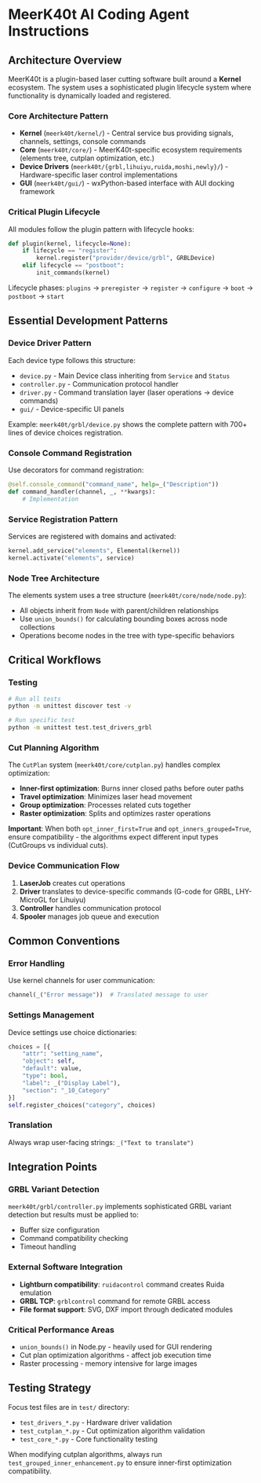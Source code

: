 # MeerK40t AI Coding Agent Instructions

## Architecture Overview

MeerK40t is a plugin-based laser cutting software built around a **Kernel** ecosystem. The system uses a sophisticated plugin lifecycle system where functionality is dynamically loaded and registered.

### Core Architecture Pattern
- **Kernel** (`meerk40t/kernel/`) - Central service bus providing signals, channels, settings, console commands
- **Core** (`meerk40t/core/`) - MeerK40t-specific ecosystem requirements (elements tree, cutplan optimization, etc.)
- **Device Drivers** (`meerk40t/{grbl,lihuiyu,ruida,moshi,newly}/`) - Hardware-specific laser control implementations
- **GUI** (`meerk40t/gui/`) - wxPython-based interface with AUI docking framework

### Critical Plugin Lifecycle
All modules follow the plugin pattern with lifecycle hooks:
```python
def plugin(kernel, lifecycle=None):
    if lifecycle == "register":
        kernel.register("provider/device/grbl", GRBLDevice)
    elif lifecycle == "postboot":
        init_commands(kernel)
```

Lifecycle phases: `plugins` → `preregister` → `register` → `configure` → `boot` → `postboot` → `start`

## Essential Development Patterns

### Device Driver Pattern
Each device type follows this structure:
- `device.py` - Main Device class inheriting from `Service` and `Status`
- `controller.py` - Communication protocol handler
- `driver.py` - Command translation layer (laser operations → device commands)
- `gui/` - Device-specific UI panels

Example: `meerk40t/grbl/device.py` shows the complete pattern with 700+ lines of device choices registration.

### Console Command Registration
Use decorators for command registration:
```python
@self.console_command("command_name", help=_("Description"))
def command_handler(channel, _, **kwargs):
    # Implementation
```

### Service Registration Pattern
Services are registered with domains and activated:
```python
kernel.add_service("elements", Elemental(kernel))
kernel.activate("elements", service)
```

### Node Tree Architecture
The elements system uses a tree structure (`meerk40t/core/node/node.py`):
- All objects inherit from `Node` with parent/children relationships
- Use `union_bounds()` for calculating bounding boxes across node collections
- Operations become nodes in the tree with type-specific behaviors

## Critical Workflows

### Testing
```bash
# Run all tests
python -m unittest discover test -v

# Run specific test
python -m unittest test.test_drivers_grbl
```

### Cut Planning Algorithm
The `CutPlan` system (`meerk40t/core/cutplan.py`) handles complex optimization:
- **Inner-first optimization**: Burns inner closed paths before outer paths
- **Travel optimization**: Minimizes laser head movement
- **Group optimization**: Processes related cuts together
- **Raster optimization**: Splits and optimizes raster operations

**Important**: When both `opt_inner_first=True` and `opt_inners_grouped=True`, ensure compatibility - the algorithms expect different input types (CutGroups vs individual cuts).

### Device Communication Flow
1. **LaserJob** creates cut operations
2. **Driver** translates to device-specific commands (G-code for GRBL, LHY-MicroGL for Lihuiyu)
3. **Controller** handles communication protocol
4. **Spooler** manages job queue and execution

## Common Conventions

### Error Handling
Use kernel channels for user communication:
```python
channel(_("Error message"))  # Translated message to user
```

### Settings Management
Device settings use choice dictionaries:
```python
choices = [{
    "attr": "setting_name",
    "object": self,
    "default": value,
    "type": bool,
    "label": _("Display Label"),
    "section": "_10_Category"
}]
self.register_choices("category", choices)
```

### Translation
Always wrap user-facing strings: `_("Text to translate")`

## Integration Points

### GRBL Variant Detection
`meerk40t/grbl/controller.py` implements sophisticated GRBL variant detection but results must be applied to:
- Buffer size configuration
- Command compatibility checking
- Timeout handling

### External Software Integration
- **Lightburn compatibility**: `ruidacontrol` command creates Ruida emulation
- **GRBL TCP**: `grblcontrol` command for remote GRBL access
- **File format support**: SVG, DXF import through dedicated modules

### Critical Performance Areas
- `union_bounds()` in Node.py - heavily used for GUI rendering
- Cut plan optimization algorithms - affect job execution time
- Raster processing - memory intensive for large images

## Testing Strategy

Focus test files are in `test/` directory:
- `test_drivers_*.py` - Hardware driver validation
- `test_cutplan_*.py` - Cut optimization algorithm validation
- `test_core_*.py` - Core functionality testing

When modifying cutplan algorithms, always run `test_grouped_inner_enhancement.py` to ensure inner-first optimization compatibility.
